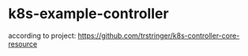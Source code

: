 # k8s-example-controller

according to project: https://github.com/trstringer/k8s-controller-core-resource